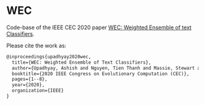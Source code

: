 # WEC

Code-base of the IEEE CEC 2020 paper [WEC: Weighted Ensemble of text Classifiers](https://rgu-repository.worktribe.com/output/905942/wec-weighted-ensemble-of-text-classifiers).

Please cite the work as:

```tex
@inproceedings{upadhyay2020wec,
  title={WEC: Weighted Ensemble of Text Classifiers},
  author={Upadhyay, Ashish and Nguyen, Tien Thanh and Massie, Stewart and McCall, John},
  booktitle={2020 IEEE Congress on Evolutionary Computation (CEC)},
  pages={1--8},
  year={2020},
  organization={IEEE}
}
```
